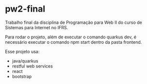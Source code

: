 # pw2-final

Trabalho final da disciplina de Programação para Web II do curso de Sistemas para Internet no IFRS.

Para rodar o projeto, além de executar o comando quarkus dev, é necessário executar o comando npm start dentro da pasta frontend.

Esse projeto usa:

- java/quarkus
- restful web services
- react
- bootstrap

